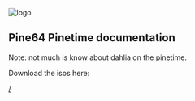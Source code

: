 ![logo](https://github.com/dahlia-os/documentation/blob/master/assets/images/logo/new/dahliaOS_logo_with_text_black.svg)
## Pine64 Pinetime documentation
Note:  not much is know about dahlia on the pinetime.


Download the isos here:

[/]()
